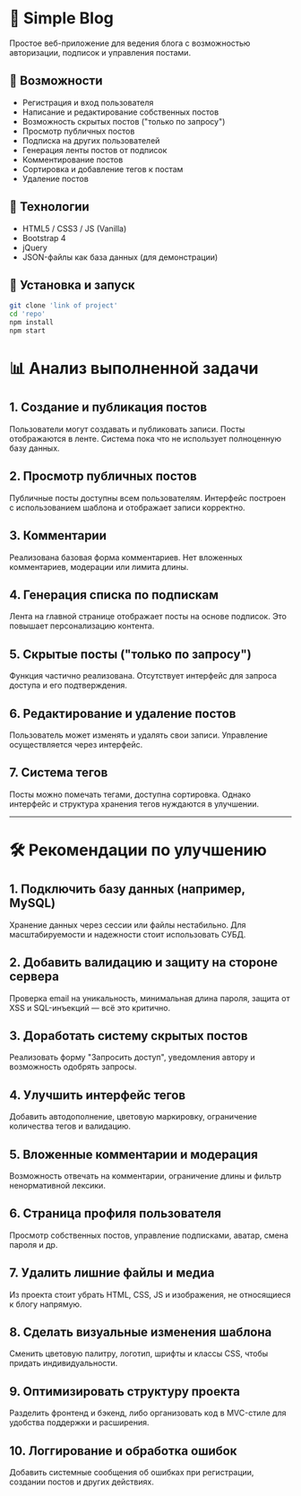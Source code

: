 # 📝 Simple Blog

Простое веб-приложение для ведения блога с возможностью авторизации, подписок и управления постами.

## 🚀 Возможности

- Регистрация и вход пользователя
- Написание и редактирование собственных постов
- Возможность скрытых постов ("только по запросу")
- Просмотр публичных постов
- Подписка на других пользователей
- Генерация ленты постов от подписок
- Комментирование постов
- Сортировка и добавление тегов к постам
- Удаление постов

## 🧪 Технологии

- HTML5 / CSS3 / JS (Vanilla)
- Bootstrap 4
- jQuery
- JSON-файлы как база данных (для демонстрации)

## 🧩 Установка и запуск

```bash
git clone 'link of project'
cd 'repo'
npm install
npm start
```

# 📊 Анализ выполненной задачи

## 1. Создание и публикация постов
Пользователи могут создавать и публиковать записи. Посты отображаются в ленте. Система пока что не использует полноценную базу данных.

## 2. Просмотр публичных постов
Публичные посты доступны всем пользователям. Интерфейс построен с использованием шаблона и отображает записи корректно.

## 3. Комментарии
Реализована базовая форма комментариев. Нет вложенных комментариев, модерации или лимита длины.

## 4. Генерация списка по подпискам
Лента на главной странице отображает посты на основе подписок. Это повышает персонализацию контента.

## 5. Скрытые посты ("только по запросу")
Функция частично реализована. Отсутствует интерфейс для запроса доступа и его подтверждения.

## 6. Редактирование и удаление постов
Пользователь может изменять и удалять свои записи. Управление осуществляется через интерфейс.

## 7. Система тегов
Посты можно помечать тегами, доступна сортировка. Однако интерфейс и структура хранения тегов нуждаются в улучшении.


---

# 🛠 Рекомендации по улучшению

## 1. Подключить базу данных (например, MySQL)
Хранение данных через сессии или файлы нестабильно. Для масштабируемости и надежности стоит использовать СУБД.

## 2. Добавить валидацию и защиту на стороне сервера
Проверка email на уникальность, минимальная длина пароля, защита от XSS и SQL-инъекций — всё это критично.

## 3. Доработать систему скрытых постов
Реализовать форму "Запросить доступ", уведомления автору и возможность одобрять запросы.

## 4. Улучшить интерфейс тегов
Добавить автодополнение, цветовую маркировку, ограничение количества тегов и валидацию.

## 5. Вложенные комментарии и модерация
Возможность отвечать на комментарии, ограничение длины и фильтр ненормативной лексики.

## 6. Страница профиля пользователя
Просмотр собственных постов, управление подписками, аватар, смена пароля и др.

## 7. Удалить лишние файлы и медиа
Из проекта стоит убрать HTML, CSS, JS и изображения, не относящиеся к блогу напрямую.

## 8. Сделать визуальные изменения шаблона
Сменить цветовую палитру, логотип, шрифты и классы CSS, чтобы придать индивидуальности.

## 9. Оптимизировать структуру проекта
Разделить фронтенд и бэкенд, либо организовать код в MVC-стиле для удобства поддержки и расширения.

## 10. Логгирование и обработка ошибок
Добавить системные сообщения об ошибках при регистрации, создании постов и других действиях.

